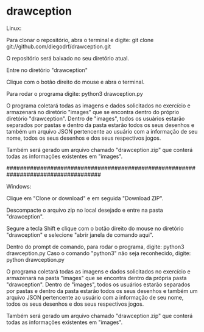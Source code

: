 # drawception

Linux:

Para clonar o repositório, abra o terminal e digite: git clone git://github.com/diegodrf/drawception.git

O repositório será baixado no seu diretório atual.

Entre no diretório "drawception"

Clique com o botão direito do mouse e abra o terminal.

Para rodar o programa digite: python3 drawception.py

O programa coletará todas as imagens e dados solicitados no exercício e armazenará no diretório "images" que se encontra dentro do próprio diretório "drawception". Dentro de "images", todos os usuários estarão separados por pastas e dentro da pasta estarão todos os seus desenhos e também um arquivo JSON pertencente ao usuário com a informação de seu nome, todos os seus desenhos e dos seus respectivos jogos.

Também será gerado um arquivo chamado "drawception.zip" que conterá todas as informações existentes em "images". 

####################################################################################

Windows:

Clique em "Clone or download" e em seguida "Download ZIP".

Descompacte o arquivo zip no local desejado e entre na pasta "drawception".

Segure a tecla Shift e clique com o botão direito do mouse no diretório "drawception" e selecione "abrir janela de comando aqui".

Dentro do prompt de comando, para rodar o programa, digite: python3 drawception.py 
Caso o comando "python3" não seja reconhecido, digite: python drawception.py

O programa coletará todas as imagens e dados solicitados no exercício e armazenará na pasta "images" que se encontra dentro da própria pasta "drawception". Dentro de "images", todos os usuários estarão separados por pastas e dentro da pasta estarão todos os seus desenhos e também um arquivo JSON pertencente ao usuário com a informação de seu nome, todos os seus desenhos e dos seus respectivos jogos.

Também será gerado um arquivo chamado "drawception.zip" que conterá todas as informações existentes em "images". 
